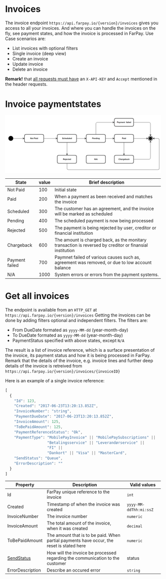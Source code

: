 # Invoices

The invoice endpoint `https://api.farpay.io/{version}/invoices` gives you access to all your invoices. And where you can handle the invoices on the fly, see payment states, and how the invoice is processed in FarPay. Use Case scenarios are:

* List invoices with optional filters
* Single invoice (deep view)
* Create an invoice
* Update invoice
* Delete an invoice

**Remark!** that [all requests must have](../All-Requests.md) an `X-API-KEY` and `Accept` mentioned in the header requests.

# Invoice paymentstates
![State diagram of the invoice](images/invoiceStates/invoiceStates.png)

State | value | Brief description
------|-------|----------------
Not Paid | 100 | Initial state
Paid     | 200 | When a payment as been received and matches the invoice 
Scheduled | 300 | The customer has an agreement, and the invoice will be marked as scheduled
Pending  | 400 | The scheduled payment is now being processed
Rejected | 500 | The payment is being rejected by user, creditor or financial institution
Chargeback | 600 | The amount is charged back, as the monitary transaction is reversed by creditor or finansial institution
Payment failed | 700 | Paymnet failed of various causes such as, agreement was removed, or due to low account balance
N/A  | 1000 |  System errors or errors from the payment systems.


# Get all invoices
The endpoint is available from an `HTTP_GET` at `https://api.farpay.io/{version}/invoices`
Getting the invoices can be done by adding filters optional and independent filters. 
The filters are:
* From DueDate formated as `yyyy-MM-dd` (year-month-day)
* To DueDate formated as `yyyy-MM-dd` (year-month-day)
* PaymentStatus specified with above states, except `N/A`
 
The result is a list of invoice reference, which is a surface presentation of the invoice, its payment status and how it is being processed in FarPay. Remark that the details of the invoice, e.g. invoice lines and further deep details of the invoice is retreived from `https://api.farpay.io/{version}/invoices/{invoiceID}`

Here is an example of a single invoice reference:

````Javascript
[
  {
    "Id": 123,
    "Created": "2017-06-23T13:20:13.852Z",
    "InvoiceNumber": "string",
    "PaymentDueDate": "2017-06-23T13:20:13.852Z",
    "InvoiceAmount": 125,
    "ToBePaidAmount": 125,
    "PaymentReferenceStatus": "Ok",
    "PaymentType": "MobilePayInvoice" || "MobilePaySubscriptions" || 
                   "Betalingsservice" || "Leverandørservice" || 
                   "FI" || 
                   "Dankort" || "Visa" || "MasterCard",
    "SendStatus": "Queue",
    "ErrorDescription": ""
  }
]
````
Property | Description | Valid values
---------|-------------|--------------
Id       | FarPay unique reference to the invoice | `int`
Created  | Timestamp of when the invoice was created | `yyyy-MM-ddThh:mi:ssZ`
InvoiceNumber | The invoice number | `numeric`
InvoiceAmount | The total amount of the invoice, when it was created | `decimal`
ToBePaidAmount | The amount that is to be paid. When partial payments have occur, the reset is stated here | `numeric`
[SendStatus](invoice-send-status.md) | How will the invoice be processed regarding the communication to the customer | status 
ErrorDescription | Describe an occured error | `string`

